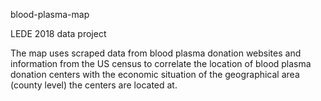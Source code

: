 blood-plasma-map

LEDE 2018 data project

The map uses scraped data from blood plasma donation websites and information from the US census to correlate the location of blood plasma donation centers with the economic situation of the geographical area (county level) the centers are located at.
